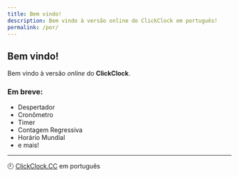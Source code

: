 ```yaml
---
title: Bem vindo!
description: Bem vindo à versão online do ClickClock em português!
permalink: /por/
---
```


## Bem vindo!

Bem vindo à versão *online* do **ClickClock**.

### Em breve:

- Despertador
- Cronômetro
- Timer
- Contagem Regressiva
- Horário Mundial
- e mais!

---

🕘 [ClickClock.CC](https://ww.clickclock.cc/) em português

